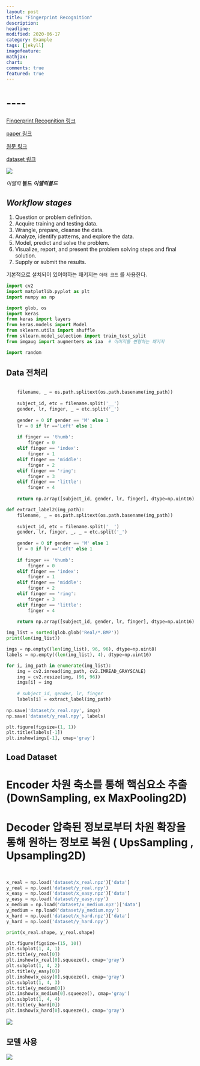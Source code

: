 ```yaml
---
layout: post
title: "Fingerprint Recognition"
description: 
headline: 
modified: 2020-06-17
category: Example
tags: [jekyll]
imagefeature: 
mathjax: 
chart: 
comments: true
featured: true
---
```


# ----

[Fingerprint Recognition 링크](https://github.com/kairess/fingerprint_recognition)

[paper 링크](-)

[원문 링크](-)

[dataset 링크](https://www.kaggle.com/ruizgara/socofing/home)

<img src="{{ site.url }}/images/practice/tf.jpg">

*이탤릭* **볼드** ***이탤릭볼드***

## ***Workflow stages***
1. Question or problem definition.
2. Acquire training and testing data.
3. Wrangle, prepare, cleanse the data.
4. Analyze, identify patterns, and explore the data.
5. Model, predict and solve the problem.
6. Visualize, report, and present the problem solving steps and final solution.
7. Supply or submit the results.
 
기본적으로 설치되어 있어야하는 패키지는 `아래 코드` 를 사용한다.

~~~python
import cv2
import matplotlib.pyplot as plt
import numpy as np

import glob, os
import keras
from keras import layers
from keras.models import Model
from sklearn.utils import shuffle
from sklearn.model_selection import train_test_split
from imgaug import augmenters as iaa  # 이미지를 변형하는 패키지

import random 
~~~

## Data 전처리

~~~python

    filename, _ = os.path.splitext(os.path.basename(img_path))
    
    subject_id, etc = filename.split('__')
    gender, lr, finger, _ = etc.split('_')
    
    gender = 0 if gender == 'M' else 1
    lr = 0 if lr =='Left' else 1
    
    if finger == 'thumb':
        finger = 0
    elif finger == 'index':
        finger = 1
    elif finger == 'middle':
        finger = 2
    elif finger == 'ring':
        finger = 3
    elif finger == 'little':
        finger = 4
        
    return np.array([subject_id, gender, lr, finger], dtype=np.uint16)

def extract_label2(img_path):
    filename, _ = os.path.splitext(os.path.basename(img_path))
    
    subject_id, etc = filename.split('__')
    gender, lr, finger, _, _ = etc.split('_')
    
    gender = 0 if gender == 'M' else 1
    lr = 0 if lr =='Left' else 1
    
    if finger == 'thumb':
        finger = 0
    elif finger == 'index':
        finger = 1
    elif finger == 'middle':
        finger = 2
    elif finger == 'ring':
        finger = 3
    elif finger == 'little':
        finger = 4
        
    return np.array([subject_id, gender, lr, finger], dtype=np.uint16)

img_list = sorted(glob.glob('Real/*.BMP'))
print(len(img_list))

imgs = np.empty((len(img_list), 96, 96), dtype=np.uint8)
labels = np.empty((len(img_list), 4), dtype=np.uint16)

for i, img_path in enumerate(img_list):
    img = cv2.imread(img_path, cv2.IMREAD_GRAYSCALE)
    img = cv2.resize(img, (96, 96))
    imgs[i] = img
    
    # subject_id, gender, lr, finger
    labels[i] = extract_label(img_path)
    
np.save('dataset/x_real.npy', imgs)
np.save('dataset/y_real.npy', labels)

plt.figure(figsize=(1, 1))
plt.title(labels[-1])
plt.imshow(imgs[-1], cmap='gray')

~~~


## Load Dataset
# Encoder 차원 축소를 통해 핵심요소 추출 (DownSampling, ex MaxPooling2D)
# Decoder 압축된 정보로부터 차원 확장을 통해 원하는 정보로 복원 ( UpsSampling , Upsampling2D)

~~~python


x_real = np.load('dataset/x_real.npz')['data']
y_real = np.load('dataset/y_real.npy')
x_easy = np.load('dataset/x_easy.npz')['data']
y_easy = np.load('dataset/y_easy.npy')
x_medium = np.load('dataset/x_medium.npz')['data']
y_medium = np.load('dataset/y_medium.npy')
x_hard = np.load('dataset/x_hard.npz')['data']
y_hard = np.load('dataset/y_hard.npy')

print(x_real.shape, y_real.shape)

plt.figure(figsize=(15, 10))
plt.subplot(1, 4, 1)
plt.title(y_real[0])
plt.imshow(x_real[0].squeeze(), cmap='gray')
plt.subplot(1, 4, 2)
plt.title(y_easy[0])
plt.imshow(x_easy[0].squeeze(), cmap='gray')
plt.subplot(1, 4, 3)
plt.title(y_medium[0])
plt.imshow(x_medium[0].squeeze(), cmap='gray')
plt.subplot(1, 4, 4)
plt.title(y_hard[0])
plt.imshow(x_hard[0].squeeze(), cmap='gray')

~~~

<img src="{{ site.url }}/images/practice/CT_Lung_Segmentation/Screenshot_2020-06-17-10-10-18.png">

## 모델 사용


<img src="{{ site.url }}/images/practice/CT_Lung_Segmentation/Screenshot_2020-06-16-17-09-43.png">